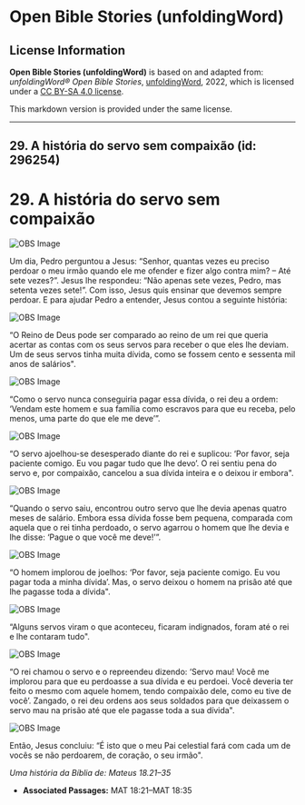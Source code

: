 # Open Bible Stories (unfoldingWord)

## License Information

**Open Bible Stories (unfoldingWord)** is based on and adapted from: _unfoldingWord® Open Bible Stories_, [unfoldingWord](https://unfoldingword.org/utw), 2022, which is licensed under a [CC BY-SA 4.0 license](https://creativecommons.org/licenses/by-sa/4.0/legalcode.en).

This markdown version is provided under the same license.



--------------------------------

## 29. A história do servo sem compaixão (id: 296254)

29\. A história do servo sem compaixão
======================================

![OBS Image](https://cdn.door43.org/obs/jpg/360px/obs-en-29-01.jpg)

Um dia, Pedro perguntou a Jesus: “Senhor, quantas vezes eu preciso perdoar o meu irmão quando ele me ofender e fizer algo contra mim? – Até sete vezes?”. Jesus lhe respondeu: “Não apenas sete vezes, Pedro, mas setenta vezes sete!”. Com isso, Jesus quis ensinar que devemos sempre perdoar. E para ajudar Pedro a entender, Jesus contou a seguinte história:

![OBS Image](https://cdn.door43.org/obs/jpg/360px/obs-en-29-02.jpg)

“O Reino de Deus pode ser comparado ao reino de um rei que queria acertar as contas com os seus servos para receber o que eles lhe deviam. Um de seus servos tinha muita dívida, como se fossem cento e sessenta mil anos de salários".

![OBS Image](https://cdn.door43.org/obs/jpg/360px/obs-en-29-03.jpg)

“Como o servo nunca conseguiria pagar essa dívida, o rei deu a ordem: ‘Vendam este homem e sua família como escravos para que eu receba, pelo menos, uma parte do que ele me deve’”.

![OBS Image](https://cdn.door43.org/obs/jpg/360px/obs-en-29-04.jpg)

“O servo ajoelhou\-se desesperado diante do rei e suplicou: ‘Por favor, seja paciente comigo. Eu vou pagar tudo que lhe devo’. O rei sentiu pena do servo e, por compaixão, cancelou a sua dívida inteira e o deixou ir embora".

![OBS Image](https://cdn.door43.org/obs/jpg/360px/obs-en-29-05.jpg)

“Quando o servo saiu, encontrou outro servo que lhe devia apenas quatro meses de salário. Embora essa dívida fosse bem pequena, comparada com aquela que o rei tinha perdoado, o servo agarrou o homem que lhe devia e lhe disse: ‘Pague o que você me deve!’”.

![OBS Image](https://cdn.door43.org/obs/jpg/360px/obs-en-29-06.jpg)

“O homem implorou de joelhos: ‘Por favor, seja paciente comigo. Eu vou pagar toda a minha dívida’. Mas, o servo deixou o homem na prisão até que lhe pagasse toda a dívida".

![OBS Image](https://cdn.door43.org/obs/jpg/360px/obs-en-29-07.jpg)

“Alguns servos viram o que aconteceu, ficaram indignados, foram até o rei e lhe contaram tudo".

![OBS Image](https://cdn.door43.org/obs/jpg/360px/obs-en-29-08.jpg)

“O rei chamou o servo e o repreendeu dizendo: ‘Servo mau! Você me implorou para que eu perdoasse a sua dívida e eu perdoei. Você deveria ter feito o mesmo com aquele homem, tendo compaixão dele, como eu tive de você’. Zangado, o rei deu ordens aos seus soldados para que deixassem o servo mau na prisão até que ele pagasse toda a sua dívida".

![OBS Image](https://cdn.door43.org/obs/jpg/360px/obs-en-29-09.jpg)

Então, Jesus concluiu: “É isto que o meu Pai celestial fará com cada um de vocês se não perdoarem, de coração, o seu irmão".

*Uma história da Bíblia de: Mateus 18\.21–35*

* **Associated Passages:** MAT 18:21–MAT 18:35

